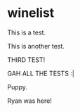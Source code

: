 winelist
========

This is a test.

This is another test.

THIRD TEST!

GAH ALL THE TESTS :|

Puppy.

Ryan was here!

